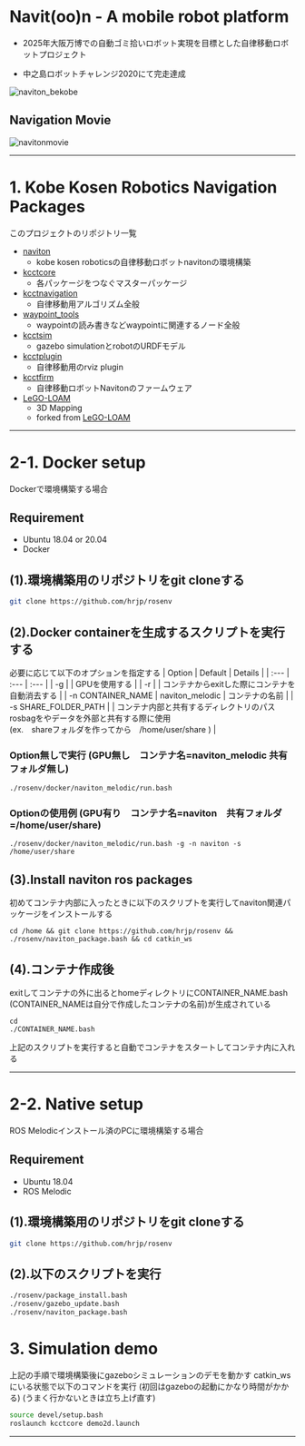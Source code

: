 

# Navit(oo)n - A mobile robot platform 
* 2025年大阪万博での自動ゴミ拾いロボット実現を目標とした自律移動ロボットプロジェクト

* 中之島ロボットチャレンジ2020にて完走達成

![naviton_bekobe](https://user-images.githubusercontent.com/36100321/140645407-81af34fd-451e-4b16-b041-acf035970be1.jpeg)

## Navigation Movie
![navitonmovie](https://user-images.githubusercontent.com/36100321/140646689-f286757a-0510-4f52-9d16-587f6bef6fa1.gif)




---

# 1. Kobe Kosen Robotics Navigation Packages
このプロジェクトのリポジトリ一覧
* [naviton](https://github.com/KobeKosenRobotics/naviton)
    * kobe kosen roboticsの自律移動ロボットnavitonの環境構築
* [kcctcore](https://github.com/hrjp/kcctcore)
    * 各パッケージをつなぐマスターパッケージ
* [kcctnavigation](https://github.com/hrjp/kcctnavigation)
    * 自律移動用アルゴリズム全般
* [waypoint_tools](https://github.com/hrjp/waypoint_tools)
    * waypointの読み書きなどwaypointに関連するノード全般
* [kcctsim](https://github.com/hrjp/kcctsim)
    * gazebo simulationとrobotのURDFモデル
* [kcctplugin](https://github.com/hrjp/kcctplugin)
    * 自律移動用のrviz plugin
* [kcctfirm](https://github.com/hrjp/kcctfirm)
    * 自律移動ロボットNavitonのファームウェア
* [LeGO-LOAM](https://github.com/hrjp/LeGO-LOAM)
    * 3D Mapping
    * forked from [LeGO-LOAM](https://github.com/RobustFieldAutonomyLab/LeGO-LOAM)

---

# 2-1. Docker setup
Dockerで環境構築する場合
## Requirement
* Ubuntu 18.04 or 20.04
* Docker


 ## (1).環境構築用のリポジトリをgit cloneする
```bash
git clone https://github.com/hrjp/rosenv
 ```

## (2).Docker containerを生成するスクリプトを実行する
必要に応じて以下のオプションを指定する
| Option | Default | Details |
| :--- | :--- | :--- |
| -g | | GPUを使用する |
| -r | | コンテナからexitした際にコンテナを自動消去する | 
| -n CONTAINER_NAME | naviton_melodic | コンテナの名前 |
| -s SHARE_FOLDER_PATH | | コンテナ内部と共有するディレクトリのパス<br>rosbagをやデータを外部と共有する際に使用<br>(ex.　shareフォルダを作ってから　/home/user/share ) |



### Option無しで実行 (GPU無し　コンテナ名=naviton_melodic 共有フォルダ無し)
```bash
./rosenv/docker/naviton_melodic/run.bash
```
### Optionの使用例 (GPU有り　コンテナ名=naviton　共有フォルダ=/home/user/share)

```bash:bash
./rosenv/docker/naviton_melodic/run.bash -g -n naviton -s /home/user/share
```

## (3).Install naviton ros packages 
初めてコンテナ内部に入ったときに以下のスクリプトを実行してnaviton関連パッケージをインストールする

```bash:bash
cd /home && git clone https://github.com/hrjp/rosenv && ./rosenv/naviton_package.bash && cd catkin_ws
```

 ## (4).コンテナ作成後
exitしてコンテナの外に出るとhomeディレクトリにCONTAINER_NAME.bash (CONTAINER_NAMEは自分で作成したコンテナの名前)が生成されている

```bash:bash
cd
./CONTAINER_NAME.bash
```
上記のスクリプトを実行すると自動でコンテナをスタートしてコンテナ内に入れる

---

# 2-2. Native setup
ROS Melodicインストール済のPCに環境構築する場合
## Requirement
* Ubuntu 18.04
* ROS Melodic

 ## (1).環境構築用のリポジトリをgit cloneする
```bash
git clone https://github.com/hrjp/rosenv
 ```
## (2).以下のスクリプトを実行
```bash
./rosenv/package_install.bash
./rosenv/gazebo_update.bash
./rosenv/naviton_package.bash
 ```

 # 3. Simulation demo

上記の手順で環境構築後にgazeboシミュレーションのデモを動かす
catkin_wsにいる状態で以下のコマンドを実行
(初回はgazeboの起動にかなり時間がかかる)
(うまく行かないときは立ち上げ直す)
```bash
source devel/setup.bash
roslaunch kcctcore demo2d.launch
 ```


---


